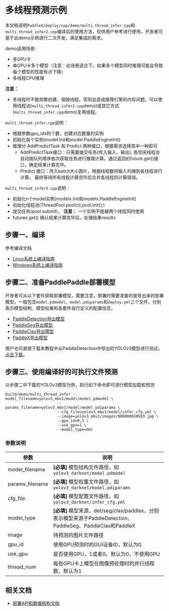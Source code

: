 # 多线程预测示例

本文档说明`PaddleX/deploy/cpp/demo/multi_thread_infer.cpp`和`multi_thread_infer2.cpp`编译后的使用方法，仅供用户参考进行使用，开发者可基于此demo示例进行二次开发，满足集成的需求。


demo适用场景:
- 多GPU卡
- 单GPU卡多个模型（注意：此场景适合下，如果多个模型同时推理可能会导致每个模型的性能有点下降）
- 多线程CPU推理

**注意：**
- 多线程时不能频繁创建、销毁线程，否则会造成推理引擎的内存问题。可以使用线程池(`multi_thread_infer2.cpp`demo)或其它方式(`multi_thread_infer.cpp`demo)复用线程。


`multi_thread_infer.cpp`说明：
- 根据参数gpu_ids的个数，创建对应数量的实例
- 初始化各个实例(model.Init和model.PaddleEngineInit)
- 推理分 AddPredictTask 和 Predict 两种接口，根据需求选择其中一种即可
  - AddPredictTask接口：只需要提交任务(传入输入、输出), 各空闲线程会自动按队列顺序依次获取任务进行推理计算。通过返回的future.get()接口，确定结果计算完毕。
  - Predict 接口：传入batch大小图片，根据线程数将输入均摊到各线程进行计算， 最终等待所有线程计算完毕后合并各线程的计算错误。


`multi_thread_infer2.cpp`说明：
- 初始化n个model实例(modelx.Init和modelx.PaddleEngineInit)
- 初始化线程池(ThreadPool pool(n);pool.init();)
- 提交任务(pool.submit)， **注意：** 一个实例不能被两个线程同时使用
- futurex.get() 确认结果计算完毕后，处理结果resultx


## 步骤一、编译

参考编译文档

- [Linux系统上编译指南](../compile/paddle/linux.md)
- [Windows系统上编译指南](../compile/paddle/windows.md)

## 步骤二、准备PaddlePaddle部署模型

开发者可从以下套件获取部署模型，需要注意，部署时需要准备的是导出来的部署模型，一般包含`model.pdmodel`、`model.pdiparams`和`deploy.yml`三个文件，分别表示模型结构、模型权重和各套件自行定义的配置信息。

- [PaddleDetection导出模型](https://github.com/PaddlePaddle/PaddleDetection/blob/release/2.0/deploy/EXPORT_MODEL.md)
- [PaddleSeg导出模型](https://github.com/PaddlePaddle/PaddleSeg/blob/release/v2.0/docs/model_export.md)
- [PaddleClas导出模型](https://github.com/PaddlePaddle/PaddleClas/blob/release/2.1/docs/zh_CN/tutorials/getting_started.md#4-%E4%BD%BF%E7%94%A8inference%E6%A8%A1%E5%9E%8B%E8%BF%9B%E8%A1%8C%E6%A8%A1%E5%9E%8B%E6%8E%A8%E7%90%86)
- [PaddleX导出模型](https://github.com/PaddlePaddle/PaddleX/blob/develop/docs/apis/export_model.md)



用户也可直接下载本教程中从PaddleDetection中导出的YOLOv3模型进行测试，[点击下载](https://bj.bcebos.com/paddlex/deploy2/models/yolov3_mbv1.tar.gz)。

## 步骤三、使用编译好的可执行文件预测

以步骤二中下载的YOLOv3模型为例，执行如下命令即可进行模型加载和预测

```
build/demo/multi_thread_infer --model_filename=yolov3_mbv1/model/model.pdmodel \
                       --params_filename=yolov3_mbv1/model/model.pdiparams \
                       --cfg_file=yolov3_mbv1/model/infer_cfg.yml \
                       --image=yolov3_mbv1/images/000000010583.jpg \
                       --gpu_id=0,1 \
                       --use_gpu=1 \
                       --model_type=det
```

### 参数说明

| 参数            | 说明                                                         |
| --------------- | ------------------------------------------------------------ |
| model_filename  | **[必填]** 模型结构文件路径，如`yolov3_darknet/model.pdmodel` |
| params_filename | **[必填]** 模型权重文件路径，如`yolov3_darknet/model.pdiparams` |
| cfg_file        | **[必填]** 模型配置文件路径，如`yolov3_darknet/infer_cfg.yml` |
| model_type      | **[必填]** 模型来源，det/seg/clas/paddlex，分别表示模型来源于PaddleDetection、PaddleSeg、PaddleClas和PaddleX |
| image      | 待预测的图片文件路径 |
| gpu_id          | 使用GPU预测时的GUI设备ID，默认为0                            |
| use_gpu         | 是否使用GPU，1或者0。默认为0，不使用GPU |
| thread_num      | 每张GPU卡上模型在图像预处理时的并行线程数，默认为1           |



## 相关文档

- [部署API和数据结构文档](../apis/model.md)
